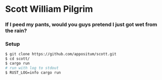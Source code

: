 # Scott William Pilgrim
### If I peed my pants, would you guys pretend I just got wet from the rain?

### Setup
```bash
$ git clone https://github.com/appositum/scott.git
$ cd scott/
$ cargo run
# run with log to stdout
$ RUST_LOG=info cargo run
```
